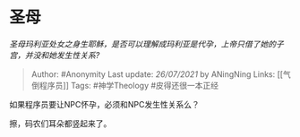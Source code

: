 # 圣母
*圣母玛利亚处女之身生耶稣，是否可以理解成玛利亚是代孕，上帝只借了她的子宫，并没和她发生性关系?*

> Author: #Anonymity 
Last update: *26/07/2021* by ANingNing
Links: [[气倒程序员]]
Tags: #神学Theology #皮得还很一本正经 

如果程序员要让NPC怀孕，必须和NPC发生性关系么？

擦，码农们耳朵都竖起来了。


